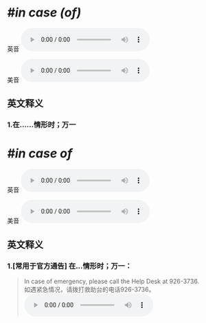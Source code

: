 # ***\#in case (of)*** 
英音
<audio src="./media/in case (of)1_AAC.aac" controls="controls"></audio>

美音
<audio src="./media/in case (of)2_AAC.aac" controls="controls"></audio>



  

英文释义
---
### 1.**在……情形时；万一**  


# ***\#in case of*** 
英音
<audio src="./media/in case of1.aac" controls="controls"></audio>

美音
<audio src="./media/in case of2.aac" controls="controls"></audio>



  

英文释义
---
### 1.**[常用于官方通告] 在…情形时；万一：**  

 > In case of emergency, please call the Help Desk at 926-3736.  
 > 如遇紧急情况，请拨打救助台的电话926-3736。    
<audio src="./media/In case of emergency2_AAC.aac" controls="controls"></audio>


